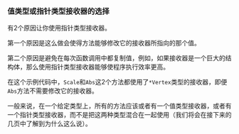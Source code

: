 ### 值类型或指针类型接收器的选择

有2个原因让你使用指针类型接收器。

第一个原因是这么做会使得方法能够修改它的接收器所指向的那个值。

第二个原因是避免在每次函数调用中都复制值，例如，如果接收器是一个巨大的结构体，那么使用指针类型接收器能够使程序执行效率更高。

在这个示例代码中，```Scale```和```Abs```这2个方法都使用了```*Vertex```类型的接收器，即便```Abs```方法不需要修改它的接收器。

一般来说，在一个给定类型上，所有的方法应该或者有一个值类型接收器，或者有一个指针类型接收器，而不是把这两种类型混合在一起使用（我们将会在接下来的几页中了解到为什么这么说）。